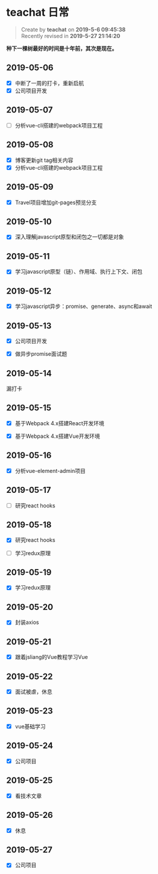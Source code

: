 teachat 日常
===

> Create by **teachat** on **2019-5-6 09:45:38**  
> Recently revised in **2019-5-27 21:14:20**

**种下一棵树最好的时间是十年前，其次是现在。**

## 2019-05-06

- [x] 中断了一周的打卡，重新启航
- [x] 公司项目开发

## 2019-05-07

- [ ] 分析vue-cli搭建的webpack项目工程

## 2019-05-08

- [x] 博客更新git tag相关内容
- [x] 分析vue-cli搭建的webpack项目工程

## 2019-05-09

- [x] Travel项目增加git-pages预览分支

## 2019-05-10

- [x] 深入理解javascript原型和闭包之一切都是对象

## 2019-05-11

- [x] 学习javascript原型（链）、作用域、执行上下文、闭包

## 2019-05-12

- [x] 学习javascript异步：promise、generate、async和await

## 2019-05-13

- [x] 公司项目开发

- [x] 做异步promise面试题

## 2019-05-14

漏打卡

## 2019-05-15

- [x] 基于Webpack 4.x搭建React开发环境

- [x] 基于Webpack 4.x搭建Vue开发环境

## 2019-05-16

- [x] 分析vue-element-admin项目

## 2019-05-17

- [ ] 研究react hooks

## 2019-05-18

- [x] 研究react hooks

- [ ] 学习redux原理

## 2019-05-19

- [x] 学习redux原理

## 2019-05-20

- [x] 封装axios

## 2019-05-21

- [x] 跟着jsliang的Vue教程学习Vue

## 2019-05-22

- [x] 面试被虐，休息

## 2019-05-23

- [x] vue基础学习

## 2019-05-24

- [x] 公司项目

## 2019-05-25

- [x] 看技术文章

## 2019-05-26

- [x] 休息

## 2019-05-27

- [x] 公司项目